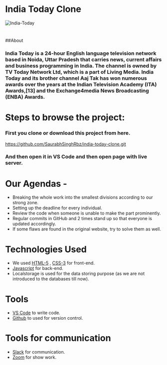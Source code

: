 # India Today Clone


![India-Today](https://user-images.githubusercontent.com/90378786/181925792-c2ce7e35-ceca-4325-b4c9-f242c40fa49f.jpg)
#

##About

### India Today is a 24-hour English language television network based in Noida, Uttar Pradesh that carries news, current affairs and business programming in India. The channel is owned by TV Today Network Ltd, which is a part of Living Media. India Today and its brother channel Aaj Tak has won numerous awards over the years at the Indian Television Academy (ITA) Awards,[13] and the Exchange4media News Broadcasting (ENBA) Awards.
#
# Steps to browse the project:

### First you clone or download this project from here.

https://github.com/SaurabhSinghRbz/india-today-clone.git

### And then open it in VS Code and then open page with live server.




# Our Agendas - 
* Breaking the whole work into the smallest divisions according to our strong zone.
* Setting up the deadline for every individual.
* Review the code when someone is unable to make the part prominently.
* Regular commits in GitHub and 2 times stand up so that everyone is updated accordingly.
* If some flaws are found in the original website, try to solve them as well.


# Technologies Used

- We used  [HTML-5](https://www.w3schools.com/html/) ,  [CSS-3](https://www.w3schools.com/css/default.asp) for front-end.
- [Javascript](https://www.w3schools.com/js/default.asp) for back-end.
- Localstorage is used for the data storing purpose (as we are not introduced to the databases till now).

# Tools

-  [VS Code](https://code.visualstudio.com/download) to write code.
-  [Github](https://github.com/shivam-singh-au17) to used for version control.

# Tools for communication

-  [Slack](https://slack.com/intl/en-in/) for communication.
-  [Zoom](https://zoom.us/) for show work.
